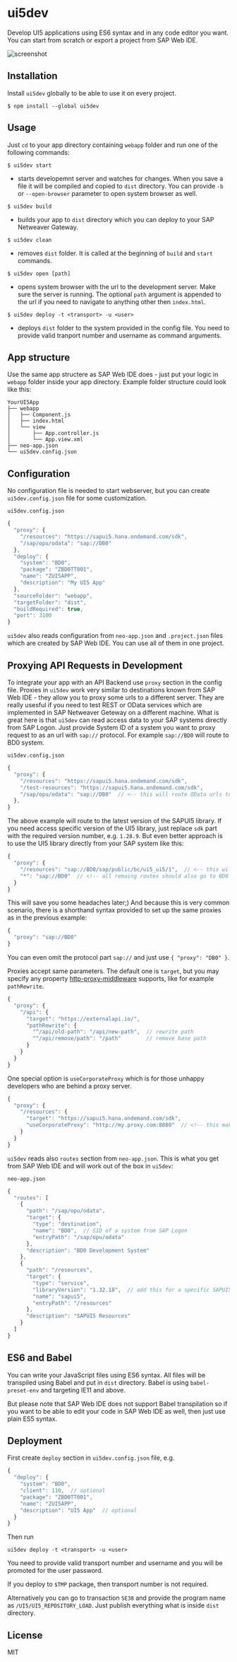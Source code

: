 # ui5dev

Develop UI5 applications using ES6 syntax and in any code editor you want. You can start from scratch or export a project from SAP Web IDE.

![screenshot](https://bytebucket.org/zftrw-sap/ui5dev/raw/d70ee1c02e8749ec3c12f198c40b2d40db864718/screenshot.png?raw=true)


## Installation

Install `ui5dev` globally to be able to use it on every project.

```
$ npm install --global ui5dev
```


## Usage

Just `cd` to your app directory containing `webapp` folder and run one of the following commands: 

```
$ ui5dev start
```
- starts developemnt server and watches for changes. When you save a file it will be compiled and copied to `dist` directory. You can provide `-b` or `--open-browser` parameter to open system browser as well.

```
$ ui5dev build
```
- builds your app to `dist` directory which you can deploy to your SAP Netweaver Gateway. 

```
$ ui5dev clean
```
- removes `dist` folder. It is called at the beginning of `build` and `start` commands.

```
$ ui5dev open [path]
```
- opens system browser with the url to the development server. Make sure the server is running. The optional `path` argument is appended to the url if you need to navigate to anything other then `index.html`.

```
$ ui5dev deploy -t <transport> -u <user>
```
- deploys `dist` folder to the system provided in the config file. You need to provide valid tranport number and username as command arguments.

## App structure

Use the same app structere as SAP Web IDE does - just put your logic in `webapp` folder inside your app directory. Example folder structure could look like this:
```
YourUI5App
├── webapp
│   ├── Component.js
│   ├── index.html
│   └── view
│       ├── App.controller.js
│       └── App.view.xml
├── neo-app.json
└── ui5dev.config.json
```


## Configuration

No configuration file is needed to start webserver, but you can create `ui5dev.config.json` file for some customization.

`ui5dev.config.json`
```js
{
  "proxy": {
    "/resources": "https://sapui5.hana.ondemand.com/sdk",
    "/sap/opu/odata": "sap://DB0"
  },
  "deploy": {
    "system": "BD0",
    "package": "ZBD0TT001",
    "name": "ZUI5APP",
    "description": "My UI5 App"
  },
  "sourceFolder": "webapp",
  "targetFolder": "dist",
  "buildRequired": true,
  "port": 3100
}
```

`ui5dev` also reads configuration from `neo-app.json` and `.project.json` files which are created by SAP Web IDE. You can use all of them in one project.


## Proxying API Requests in Development

To integrate your app with an API Backend use `proxy` section in the config file. Proxies in `ui5dev` work very similar to destinations known from SAP Web IDE - they allow you to proxy some urls to a different server. They are really usesful if you need to test REST or OData services which are implemented in SAP Netweaver Geteway on a different machine. What is great here is that `ui5dev` can read access data to your SAP systems directly from SAP Logon. Just provide System ID of a system you want to proxy request to as an url with `sap://` protocol. For example `sap://BD0` will route to BD0 system.
 
`ui5dev.config.json`
```js
{
  "proxy": {
    "/resources": "https://sapui5.hana.ondemand.com/sdk",
    "/test-resources": "https://sapui5.hana.ondemand.com/sdk",
    "/sap/opu/odata": "sap://DB0"  // <-- this will route OData urls to DB0 system
  },
}
```
The above example will route to the latest version of the SAPUI5 library. If you need access specific version of the UI5 library, just replace `sdk` part with the required version number, e.g. `1.28.9`. 
But even better approach is to use the UI5 library directly from your SAP system like this:
```js
{
  "proxy": {
    "/resources": "sap://BD0/sap/public/bc/ui5_ui5/1",  // <-- this will route to UI5 library installed on BD0 system
    "*": "sap://BD0"  // <!-- all remaing routes should also go to BD0 system
  }
}
```
This will save you some headaches later;) And because this is very common scenario, there is a shorthand syntax provided to set up the same proxies as in the previous example:
```js
{
  "proxy": "sap://BD0"
}
```
You can even omit the protocol part `sap://` and just use `{ "proxy": "DB0" }`.

Proxies accept same parameters. The default one is `target`, but you may specify any property [http-proxy-middleware](https://github.com/chimurai/http-proxy-middleware#options) supports, like for example `pathRewrite`.
```js
{
  "proxy": {
    "/api": {
      "target": "https://externalapi.io/",
      "pathRewrite": {
        "^/api/old-path": "/api/new-path",  // rewrite path
        "^/api/remove/path": "/path"        // remove base path
      }
    }
  }
}
```
One special option is `useCorporateProxy` which is for those unhappy developers who are behind a proxy server.
```js
{
  "proxy": {
    "/resources": {
      "target": "https://sapui5.hana.ondemand.com/sdk",
      "useCorporateProxy": "http://my.proxy.com:8080"  // <!-- this makes life a bit less frustrating
    }
  }
}
```

`ui5dev` reads also `routes` section from `neo-app.json`. This is what you get from SAP Web IDE and will work out of the box in `ui5dev`:

`neo-app.json`
```js
{
  "routes": [
    {
      "path": "/sap/opu/odata",
      "target": {
        "type": "destination",
        "name": "BD0",  // SID of a system from SAP Logon
        "entryPath": "/sap/opu/odata"
      },
      "description": "BD0 Development System"
    },    
    {
      "path": "/resources",
      "target": {
        "type": "service",
        "libraryVersion": "1.32.18",  // add this for a specific SAPUI5 version
        "name": "sapui5",
        "entryPath": "/resources"
      },
      "description": "SAPUI5 Resources"
    }
  ]
}
```


## ES6 and Babel

You can write your JavaScript files using ES6 syntax. All files will be transpiled using Babel and put in `dist` directory. Babel is using `babel-preset-env` and targeting IE11 and above.

But please note that SAP Web IDE does not support Babel transpilation so if you want to be able to edit your code in SAP Web IDE as well, then just use plain ES5 syntax.


## Deployment

First create `deploy` section in `ui5dev.config.json` file, e.g.
```js
{
  "deploy": {
    "system": "BD0",
    "client": 110,  // optional
    "package": "ZBD0TT001",
    "name": "ZUI5APP",
    "description": "UI5 App"  // optional
  }
}
```
Then run
```
ui5dev deploy -t <transport> -u <user>
```
You need to provide valid transport number and username and you will be promoted for the user password.

If you deploy to `$TMP` package, then transport number is not required.

Alternatively you can go to transaction `SE38` and provide the program name as `/UI5/UI5_REPOSITORY_LOAD`. Just publish everything what is inside `dist` directory.  


## License

MIT